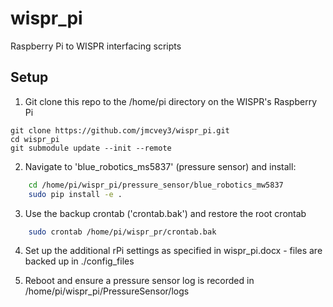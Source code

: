 # wispr_pi
Raspberry Pi to WISPR interfacing scripts

## Setup
1. Git clone this repo to the /home/pi directory on the WISPR's Raspberry Pi
```
git clone https://github.com/jmcvey3/wispr_pi.git
cd wispr_pi
git submodule update --init --remote
```
2. Navigate to 'blue_robotics_ms5837' (pressure sensor) and install:
```bash
    cd /home/pi/wispr_pi/pressure_sensor/blue_robotics_mw5837
    sudo pip install -e .
```

3. Use the backup crontab ('crontab.bak') and restore the root crontab 
```bash
    sudo crontab /home/pi/wispr_pr/crontab.bak
```

4. Set up the additional rPi settings as specified in wispr_pi.docx - files are backed up in ./config_files

5. Reboot and ensure a pressure sensor log is recorded in /home/pi/wispr_pi/PressureSensor/logs
